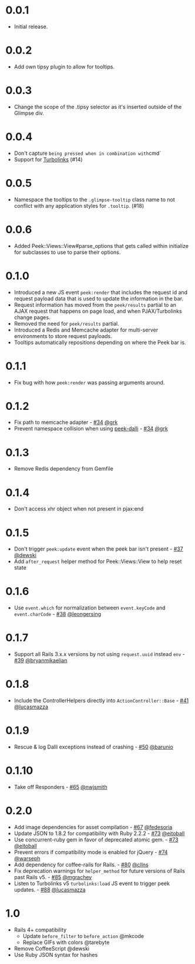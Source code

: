 # 0.0.1

- Initial release.

# 0.0.2

- Add own tipsy plugin to allow for tooltips.

# 0.0.3

- Change the scope of the .tipsy selector as it's inserted outside of the Glimpse div.

# 0.0.4

- Don't capture ` being pressed when in combination with `cmd`
- Support for [Turbolinks](https://github.com/rails/turbolinks) (#14)

# 0.0.5

- Namespace the tooltips to the `.glimpse-tooltip` class name to not conflict with any application styles for `.tooltip`. (#18)

# 0.0.6

- Added Peek::Views::View#parse_options that gets called within initialize for subclasses to use to parse their options.

# 0.1.0

- Introduced a new JS event `peek:render` that includes the request id and request payload data that is used to update the information in the bar.
- Request information has moved from the `peek/results` partial to an AJAX request that happens on page load, and when PJAX/Turbolinks change pages.
- Removed the need for `peek/results` partial.
- Introduced a Redis and Memcache adapter for multi-server environments to store request payloads.
- Tooltips automatically repositions depending on where the Peek bar is.

# 0.1.1

- Fix bug with how `peek:render` was passing arguments around.

# 0.1.2

- Fix path to memcache adapter - [#34](https://github.com/peek/peek/pull/34) [@grk](https://github.com/grk)
- Prevent namespace collision when using [peek-dalli](https://github.com/peek/peek-dalli) - [#34](https://github.com/peek/peek/pull/34) [@grk](https://github.com/grk)

# 0.1.3

- Remove Redis dependency from Gemfile

# 0.1.4

- Don't access xhr object when not present in pjax:end

# 0.1.5

- Don't trigger `peek:update` event when the peek bar isn't present - [#37](https://github.com/peek/peek/issues/37) [@dewski](https://github.com/dewski)
- Add `after_request` helper method for Peek::Views::View to help reset state

# 0.1.6

- Use `event.which` for normalization between `event.keyCode` and `event.charCode` - [#38](https://github.com/peek/peek/pull/38) [@leongersing](https://github.com/leongersing)

# 0.1.7

- Support all Rails 3.x.x versions by not using `request.uuid` instead `env` - [#39](https://github.com/peek/peek/pull/39) [@bryanmikaelian](https://github.com/bryanmikaelian)

# 0.1.8

- Include the ControllerHelpers directly into `ActionController::Base` - [#41](https://github.com/peek/peek/pull/41) [@lucasmazza](https://github.com/lucasmazza)

# 0.1.9

- Rescue & log Dalli exceptions instead of crashing - [#50](https://github.com/peek/peek/pull/50) [@barunio](https://github.com/barunio)

# 0.1.10

- Take off Responders - [#65](https://github.com/peek/peek/pull/65) [@nwjsmith](https://github.com/nwjsmith)

# 0.2.0

- Add image dependencies for asset compilation - [#67](https://github.com/peek/peek/pull/67) [@fedesoria](https://github.com/fedesoria)
- Update JSON to 1.8.2 for compatibility with Ruby 2.2.2 - [#73](https://github.com/peek/peek/pull/73) [@eitoball](https://github.com/eitoball)
- Use concurrent-ruby gem in favor of deprecated atomic gem. - [#73](https://github.com/peek/peek/pull/73) [@eitoball](https://github.com/eitoball)
- Prevent errors if compatibility mode is enabled for jQuery - [#74](https://github.com/peek/peek/pull/74) [@warseph](https://github.com/warseph)
- Add dependency for coffee-rails for Rails. - [#80](https://github.com/peek/peek/pull/80) [@cllns](https://github.com/cllns)
- Fix deprecation warnings for `helper_method` for future versions of Rails past Rails v5. - [#85](https://github.com/peek/peek/pull/85) [@mgrachev](https://github.com/mgrachev)
- Listen to Turbolinks v5 `turbolinks:load` JS event to trigger peek updates. - [#88](https://github.com/peek/peek/pull/88) [@lucasmazza](https://github.com/lucasmazza)

# 1.0

- Rails 4+ compatibility
  - Update `before_filter` to `before_action` @mkcode
  - Replace GIFs with colors @tarebyte
- Remove CoffeeScript @dewski
- Use Ruby JSON syntax for hashes
